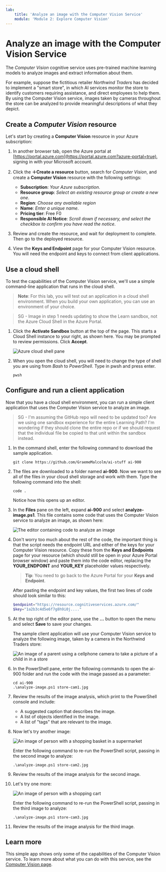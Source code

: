 ```yaml
---
lab:
    title: 'Analyze an image with the Computer Vision Service'
    module: 'Module 2: Explore Computer Vision'
---
```


# Analyze an image with the Computer Vision Service

The *Computer Vision* cognitive service uses pre-trained machine learning models to analyze images and extract information about them.

For example, suppose the fictitious retailer *Northwind Traders* has decided to implement a "smart store", in which AI services monitor the store to identify customers requiring assistance, and direct employees to help them. By using the Computer Vision service, images taken by cameras throughout the store can be analyzed to provide meaningful descriptions of what they depict.

## Create a *Computer Vision* resource

Let's start by creating a **Computer Vision** resource in your Azure subscription:

1. In another browser tab, open the Azure portal at [https://portal.azure.com](https://portal.azure.com?azure-portal=true), signing in with your Microsoft account.
2. Click the **&#65291;Create a resource** button, search for *Computer Vision*, and create a **Computer Vision** resource with the following settings:
    - **Subscription**: *Your Azure subscription*.
    - **Resource group**: *Select an existing resource group or create a new one*.
    - **Region**: *Choose any available region*
    - **Name**: *Enter a unique name*.
    - **Pricing tier**: Free F0
    - **Responsible AI Notice**: *Scroll down if necessary, and select the checkbox to confirm you have read the notice*.

3. Review and create the resource, and wait for deployment to complete. Then go to the deployed resource.
4. View the **Keys and Endpoint** page for your Computer Vision resource. You will need the endpoint and keys to connect from client applications.

## Use a cloud shell

To test the capabilities of the Computer Vision service, we'll use a simple command-line application that runs in the cloud shell.
> **Note**: For this lab, you will test out an application in a cloud shell environment. When you build your own application, you can use an environment of your choice.

> SG - Image in step 1 needs updating to show the Learn sandbox, not the Azure Cloud Shell in the Azure Portal.

1. Click the **Activate Sandbox** button at the top of the page. This starts a Cloud Shell instance to your right, as shown here. You may be prompted to review permissions. Click **Accept**. 

    ![Azure cloud shell pane](./media/cloud-shell.png)

2. When you open the cloud shell, you will need to change the type of shell you are using from *Bash* to *PowerShell*. Type in pwsh and press enter. 

    ```
    pwsh
    ```

## Configure and run a client application

Now that you have a cloud shell environment, you can run a simple client application that uses the Computer Vision service to analyze an image.

> SG - I'm assuming the GitHub repo will need to be updated too? Are we using one sandbox experience for the entire Learning Path? I'm wondering if they should clone the entire repo or if we should request that the individual file be copied to that unit within the sandbox instead. 

1. In the command shell, enter the following command to download the sample application.

    ```
    git clone https://github.com/GraemeMalcolm/ai-stuff ai-900
    ```

2. The files are downloaded to a folder named **ai-900**. Now we want to see all of the files in your cloud shell storage and work with them. Type the following command into the shell: 

     ```
    code .
    ```

    Notice how this opens up an editor. 

3. In the **Files** pane on the left, expand **ai-900** and select **analyze-image.ps1**. This file contains some code that uses the Computer Vision service to analyze an image, as shown here:

    ![The editor containing code to analyze an image](./media/analyze-image-code.png)

4. Don't worry too much about the rest of the code, the important thing is that the script needs the endpoint URL and either of the keys for your Computer Vision resource. Copy these from the **Keys and Endpoints** page for your resource (which should still be open in your Azure Portal browser window) and paste them into the code editor, replacing the **YOUR_ENDPOINT** and **YOUR_KEY** placeholder values respectively.

    >**Tip**: You need to go back to the Azure Portal for your **Keys and Endpoint**.

    After pasting the endpoint and key values, the first two lines of code should look similar to this:

    ```PowerShell
    $endpoint="https://resource.cognitiveservices.azure.com/"
    $key="1a2b3c4d5e6f7g8h9i0j...."
    ```

5. At the top right of the editor pane, use the **...** button to open the menu and select **Save** to save your changes. 

    The sample client application will use your Computer Vision service to analyze the following image, taken by a camera in the Northwind Traders store:

    ![An image of a parent using a cellphone camera to take a picture of a child in in a store](./media/store-cam1.jpg)

6. In the PowerShell pane, enter the following commands to open the ai-900 folder and run the code with the image passed as a parameter:

    ```
    cd ai-900
    .\analyze-image.ps1 store-cam1.jpg
    ```

7. Review the results of the image analysis, which print to the PowerShell console and include:
    - A suggested caption that describes the image.
    - A list of objects identified in the image.
    - A list of "tags" that are relevant to the image.

8. Now let's try another image:

    ![An image of person with a shopping basket in a supermarket](./media/store-cam2.jpg)

    Enter the following command to re-run the PowerShell script, passing in the second image to analyze:

    ```
    .\analyze-image.ps1 store-cam2.jpg
    ```

9. Review the results of the image analysis for the second image.

10. Let's try one more:

    ![An image of person with a shopping cart](./media/store-cam3.jpg)

    Enter the following command to re-run the PowerShell script, passing in the third image to analyze:

    ```
    .\analyze-image.ps1 store-cam3.jpg
    ```

11. Review the results of the image analysis for the third image.

## Learn more

This simple app shows only some of the capabilities of the Computer Vision service. To learn more about what you can do with this service, see the [Computer Vision page](https://azure.microsoft.com/services/cognitive-services/computer-vision/).
